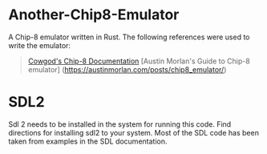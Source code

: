 # Another-Chip8-Emulator
A Chip-8 emulator written in Rust. The following references were used to write the emulator: 

> [Cowgod's Chip-8 Documentation](http://devernay.free.fr/hacks/chip8/C8TECH10.HTM)
> [Austin Morlan's Guide to Chip-8 emulator] (https://austinmorlan.com/posts/chip8_emulator/)

# SDL2 
Sdl 2 needs to be installed in the system for running this code. Find directions for installing sdl2 to your system. 
Most of the SDL code has been taken from examples in the SDL documentation. 

